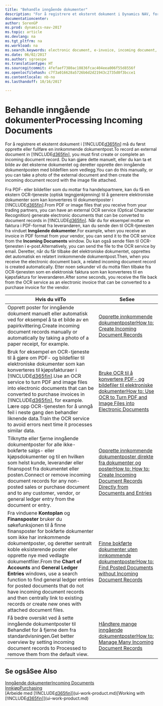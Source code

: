 ```yaml
---
title: "Behandle inngående dokumenter"
description: "For å registrere et eksternt dokument i Dynamics NAV, for eksempel en PDF, må du først opprette eller fullføre en innkommende dokumentpost."
documentationcenter: 
author: SorenGP
ms.prod: dynamics-nav-2017
ms.topic: article
ms.devlang: na
ms.tgt_pltfrm: na
ms.workload: na
ms.search.keywords: electronic document, e-invoice, incoming document, OCR, ecommerce, document exchange, import invoice
ms.date: 06/02/2017
ms.author: sgroespe
ms.translationtype: HT
ms.sourcegitcommit: 4fefaef7380ac10836fcac404eea006f55d8556f
ms.openlocfilehash: c7f3a016628a5726b6d2d21943c2735d0f3bcce1
ms.contentlocale: nb-no
ms.lasthandoff: 10/16/2017

---
```

# <a name="processing-incoming-documents"></a><span data-ttu-id="11f73-103">Behandle inngående dokumenter</span><span class="sxs-lookup"><span data-stu-id="11f73-103">Processing Incoming Documents</span></span>
<span data-ttu-id="11f73-104">For å registrere et eksternt dokument i [!INCLUDE[d365fin](includes/d365fin_md.md)] må du først opprette eller fullføre en innkommende dokumentpost.</span><span class="sxs-lookup"><span data-stu-id="11f73-104">To record an external document in [!INCLUDE[d365fin](includes/d365fin_md.md)], you must first create or complete an incoming document record.</span></span> <span data-ttu-id="11f73-105">Du kan gjøre dette manuelt, eller du kan ta et bilde av det eksterne dokumentet og deretter opprette den inngående dokumentposten med bildefilen som vedlegg.</span><span class="sxs-lookup"><span data-stu-id="11f73-105">You can do this manually, or you can take a photo of the external document and then create the incoming document record with the image file attached.</span></span>

<span data-ttu-id="11f73-106">Fra PDF- eller bildefiler som du mottar fra handelspartnere, kan du få en ekstern OCR-tjeneste (optisk tegngjenkjenning) til å generere elektroniske dokumenter som kan konverteres til dokumentposter i [!INCLUDE[d365fin](includes/d365fin_md.md)].</span><span class="sxs-lookup"><span data-stu-id="11f73-106">From PDF or image files that you receive from your trading partners, you can have an external OCR service (Optical Character Recognition) generate electronic documents that can be converted to document records in [!INCLUDE[d365fin](includes/d365fin_md.md)].</span></span> <span data-ttu-id="11f73-107">Når du for eksempel mottar en faktura i PDF-format fra leverandøren, kan du sende den til OCR-tjenesten fra vinduet **Inngående dokumenter**.</span><span class="sxs-lookup"><span data-stu-id="11f73-107">For example, when you receive an invoice in PDF format from your vendor, you can send it to the OCR service from the **Incoming Documents** window.</span></span> <span data-ttu-id="11f73-108">Du kan også sende filen til OCR-tjenesten i e-post.</span><span class="sxs-lookup"><span data-stu-id="11f73-108">Alternatively, you can send the file to the OCR service by email.</span></span> <span data-ttu-id="11f73-109">Deretter, når du får tilbake det elektroniske dokumentet, opprettes det automatisk en relatert innkommende dokumentpost.</span><span class="sxs-lookup"><span data-stu-id="11f73-109">Then, when you receive the electronic document back, a related incoming document record is created automatically.</span></span> <span data-ttu-id="11f73-110">Etter noen sekunder vil du motta filen tilbake fra OCR-tjenesten som en elektronisk faktura som kan konverteres til en kjøpsfaktura for leverandøren.</span><span class="sxs-lookup"><span data-stu-id="11f73-110">After some seconds, you receive the file back from the OCR service as an electronic invoice that can be converted to a purchase invoice for the vendor.</span></span>

| <span data-ttu-id="11f73-111">Hvis du vil</span><span class="sxs-lookup"><span data-stu-id="11f73-111">To</span></span> | <span data-ttu-id="11f73-112">Se</span><span class="sxs-lookup"><span data-stu-id="11f73-112">See</span></span> |
| --- | --- |
| <span data-ttu-id="11f73-113">Opprett poster for inngående dokument manuelt eller automatisk ved for eksempel å ta et bilde av en papirkvittering.</span><span class="sxs-lookup"><span data-stu-id="11f73-113">Create incoming document records manually or automatically by taking a photo of a paper receipt, for example.</span></span> |[<span data-ttu-id="11f73-114">Opprette innkommende dokumentposter</span><span class="sxs-lookup"><span data-stu-id="11f73-114">How to: Create Incoming Document Records</span></span>](across-how-create-income-document-records.md) |
| <span data-ttu-id="11f73-115">Bruk for eksempel en OCR-tjeneste til å gjøre om PDF- og bildefiler til elektroniske dokumenter som kan konverteres til kjøpsfakturaer i [!INCLUDE[d365fin](includes/d365fin_md.md)].</span><span class="sxs-lookup"><span data-stu-id="11f73-115">Use an OCR service to turn PDF and image files into electronic documents that can be converted to purchase invoices in [!INCLUDE[d365fin](includes/d365fin_md.md)], for example.</span></span> <span data-ttu-id="11f73-116">Lære opp OCR-tjenesten for å unngå feil i neste gang den behandler liknende data.</span><span class="sxs-lookup"><span data-stu-id="11f73-116">Train the OCR service to avoid errors next time it processes similar data.</span></span> |[<span data-ttu-id="11f73-117">Bruke OCR til å konvertere PDF- og bildefiler til elektroniske dokumenter</span><span class="sxs-lookup"><span data-stu-id="11f73-117">How to: Use OCR to Turn PDF and Image Files into Electronic Documents</span></span>](across-how-use-ocr-pdf-images-files.md) |
| <span data-ttu-id="11f73-118">Tilknytte eller fjerne inngående dokumentposter for alle ikke-bokførte salgs- eller kjøpsdokumenter og til en hvilken som helst kunde, leverandør eller finanspost fra dokumentet eller posten.</span><span class="sxs-lookup"><span data-stu-id="11f73-118">Connect or remove incoming document records for any non-posted sales or purchase document and to any customer, vendor, or general ledger entry from the document or entry.</span></span> |[<span data-ttu-id="11f73-119">Opprette innkommende dokumentposter direkte fra dokumenter og poster</span><span class="sxs-lookup"><span data-stu-id="11f73-119">How to: How to: Create Incoming Document Records Directly from Documents and Entries</span></span>](across-how-connect-disconnect-income-document-records.md) |
| <span data-ttu-id="11f73-120">Fra vinduene **Kontoplan** og **Finansposter** bruker du søkefunksjonen til å finne finansposter for bokførte dokumenter som ikke har innkommende dokumentposter, og deretter sentralt koble eksisterende poster eller opprette nye med vedlagte dokumentfiler.</span><span class="sxs-lookup"><span data-stu-id="11f73-120">From the **Chart of Accounts** and **General Ledger Entries** windows, use a search function to find general ledger entries for posted documents that do not have incoming document records and then centrally link to existing records or create new ones with attached document files.</span></span> |[<span data-ttu-id="11f73-121">Finne bokførte dokumenter uten innkommende dokumentposter</span><span class="sxs-lookup"><span data-stu-id="11f73-121">How to: Find Posted Documents without Incoming Document Records</span></span>](across-how-find-posted-documents-without-income-document-records.md) |
| <span data-ttu-id="11f73-122">Få bedre oversikt ved å sette inngående dokumentposter til Behandlet for å fjerne dem fra standardvisningen.</span><span class="sxs-lookup"><span data-stu-id="11f73-122">Get better overview by setting incoming document records to Processed to remove them from the default view.</span></span> |[<span data-ttu-id="11f73-123">Håndtere mange inngående dokumentposter</span><span class="sxs-lookup"><span data-stu-id="11f73-123">How to: Manage Many Incoming Document Records</span></span>](across-how-manage-many-income-document-records.md) |

## <a name="see-also"></a><span data-ttu-id="11f73-124">Se også</span><span class="sxs-lookup"><span data-stu-id="11f73-124">See Also</span></span>
[<span data-ttu-id="11f73-125">Inngående dokumenter</span><span class="sxs-lookup"><span data-stu-id="11f73-125">Incoming Documents</span></span>](across-income-documents.md)  
[<span data-ttu-id="11f73-126">Innkjøp</span><span class="sxs-lookup"><span data-stu-id="11f73-126">Purchasing</span></span>](purchasing-manage-purchasing.md)  
<span data-ttu-id="11f73-127">[Arbeide med [!INCLUDE[d365fin](includes/d365fin_md.md)]](ui-work-product.md)</span><span class="sxs-lookup"><span data-stu-id="11f73-127">[Working with [!INCLUDE[d365fin](includes/d365fin_md.md)]](ui-work-product.md)</span></span>


